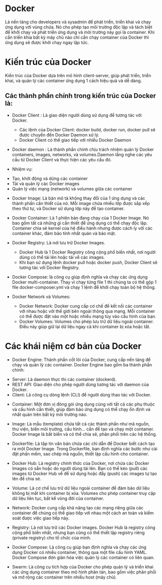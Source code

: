 # Docker
Là nền tảng cho developers và sysadmin để phát triển, triển khai và chạy ứng dụng với vùng chứa. Nó cho phép tạo môi trường độc lập và tách biệt để khởi chạy và phát triển ứng dụng và môi trường này gọi là container.
Khi cần triển khia bất kỳ máy chủ nào chỉ cần chạy container của Docker thì ứng dụng sẽ được khởi chạy ngay lập tức.
# Kiến trúc của Docker
Kiến trúc của Docker dựa trên mô hình client-server, giúp phát triển, triển khai, và quản lý các container ứng dụng 1 cách hiệu quả và dễ dàng.
## Các thành phần chính trong kiến trúc của Docker là:
- Docker Client : Là giao diện người dùng sử dụng để tương tác với Docker.
    + Các lệnh của Docker Client: docker build, docker run, docker pull sẽ được chuyển đến Docker Daemon xử lý.
    + Docker Client có thể giao tiếp với nhiểu Docker Daemon
      
- Docker daemon : Là thành phần chính chịu trách nhiệm quản lý Docker containers, images, networks, và volumes.Daemon lắng nghe các yêu cầu từ Docker Client và thực hiện các yêu cầu đó.
-  Nhiệm vụ:
  + Tạo, khởi động và dừng các container
  + Tải và quản lý các Docker images
  + Quản lý việc mạng (network) và volumes giữa các container

- Docker Image: Là bản mô tả không thay đổi của 1 ứng dụng và các thành phần cần thiết của nó. Mỗi image chứa nhiều lớp được sắp xếp theo thứ tự, và Docker sử dụng lớp này để tạo container.

- Docker Container: Là 1 phiên bản đang chạy của 1 Docker Image. Nó bao gồm tất cả những gì cần thiết để ứng dụng có thể chạy độc lập. Container chia sẻ kernel của hệ điều hành nhưng được cách ly với các container khác, đảm bảo tính nhất quán và bảo mật.

- Docker Registry: Là nơi lưu trữ Docker Images.
  + Docker Hub là 1 Docker Registry công cộng phổ biến nhất, nơi người dùng có thể tải lên hoặc tải về các images.
  + Khi bạn sử dụng lệnh docker pull hoặc docker push, Docker Client sẽ tương tác với Docker Registry.

- Docker Compose: là công cụ giúp định nghĩa và chạy các ứng dụng Docker multi-container. Thay vì chạy từng file 1 thì chúng ta có thể gộp 1 file docker-composer.yml và chạy 1 lệnh để khởi chạy toàn bộ hệ thống.

- Docker Network và Volumes:
  + Docker Network: Docker cung cấp cơ chế để kết nối các container với nhau hoặc với thế giới bên ngoài thông qua mạng. Mỗi container có thể được đặt vào một hoặc nhiều mạng tùy vào cấu hình của bạn.
  + Docker Volumes: Volumes cho phép lưu trữ dữ liệu ngoài container. Điều này giúp giữ lại dữ liệu ngay cả khi container bị xóa hoặc tắt.

# Các khái niệm cơ bản của Docker
- Docker Engine: Thành phần cốt lõi của Docker, cung cấp nền tảng để chạy và quản lý các container. Docker Engine bao gồm ba thành phần chính:
+ Server: Là daemon thực thi các container (dockerd).
+ REST API: Giao diện cho phép người dùng tương tác với daemon của Docker.
+ Client: Là công cụ dòng lệnh (CLI) để người dùng thao tác với Docker.

- Container: Một đơn vị đóng gói ứng dụng cùng với tất cả các phụ thuộc và cấu hình cần thiết, giúp đảm bảo ứng dụng có thể chạy ổn định và nhất quán trên bất kỳ môi trường nào.

- Image: Là mẫu (template) chứa tất cả các thành phần như mã nguồn, thư viện, biến môi trường, cấu hình... cần để tạo và chạy một container. Docker Image là bất biến và có thể chia sẻ, phân phối trên các hệ thống.

- Dockerfile: Là tập tin văn bản chứa các chỉ dẫn để Docker biết cách tạo ra một Docker Image. Trong Dockerfile, bạn định nghĩa các bước như cài đặt phần mềm, sao chép mã nguồn, thiết lập cấu hình cho container.

- Docker Hub: Là registry chính thức của Docker, nơi chứa các Docker Images có sẵn hoặc do người dùng tải lên. Bạn có thể kéo (pull) các images từ Docker Hub về để sử dụng hoặc đẩy (push) các images tự tạo lên để chia sẻ.

- Volume: Là cơ chế lưu trữ dữ liệu ngoài container để đảm bảo dữ liệu không bị mất khi container bị xóa. Volumes cho phép container truy cập dữ liệu liên tục, bất kể vòng đời của container.

- Network: Docker cung cấp khả năng tạo các mạng riêng giữa các container để chúng có thể giao tiếp với nhau một cách an toàn và kiểm soát được việc giao tiếp này.

- Registry: Là nơi lưu trữ các Docker images. Docker Hub là registry công cộng phổ biến nhất, nhưng bạn cũng có thể thiết lập registry riêng (private registry) cho tổ chức của mình.

- Docker Compose: Là công cụ giúp bạn định nghĩa và chạy các ứng dụng Docker có nhiều container, thông qua một file cấu hình YAML. Docker Compose đơn giản hóa việc quản lý các container có liên quan.

- Swarm: Là công cụ tích hợp của Docker cho phép quản lý và triển khai các ứng dụng container theo mô hình phân tán, bao gồm việc phân phối và mở rộng các container trên nhiều host (máy chủ).
